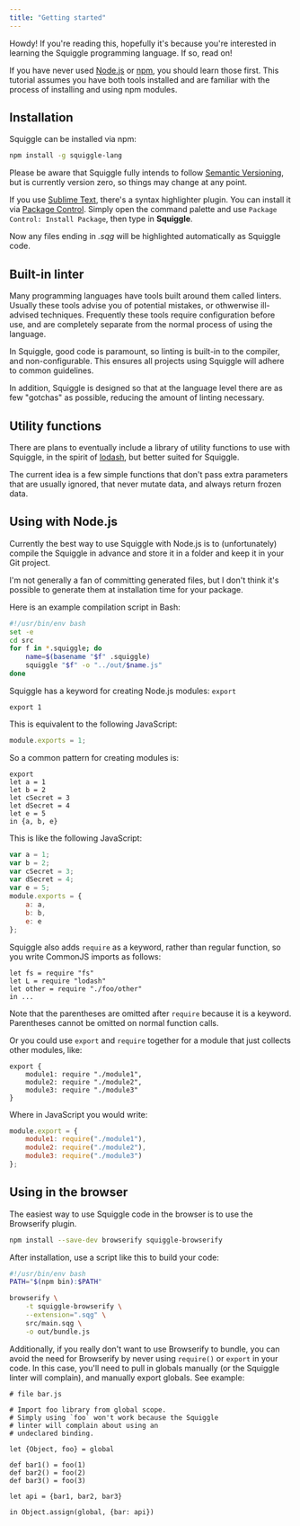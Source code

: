 ```yaml
---
title: "Getting started"
---
```


Howdy! If you're reading this, hopefully it's because you're interested in
learning the Squiggle programming language. If so, read on!

If you have never used [Node.js][] or [npm][], you should learn those first.
This tutorial assumes you have both tools installed and are familiar with the
process of installing and using npm modules.

## Installation

Squiggle can be installed via npm:

```bash
npm install -g squiggle-lang
```

Please be aware that Squiggle
fully intends to follow [Semantic Versioning][semver], but is currently version
zero, so things may change at any point.

If you use [Sublime Text][sublime], there's a syntax highlighter plugin. You can install it via [Package Control][pkgctrl]. Simply open the command palette and use `Package Control: Install Package`, then type in **Squiggle**.

Now any files ending in *.sqg* will be highlighted automatically as Squiggle
code.

## Built-in linter

Many programming languages have tools built around them called linters. Usually
these tools advise you of potential mistakes, or othwerwise ill-advised
techniques. Frequently these tools require configuration before use, and are
completely separate from the normal process of using the language.

In Squiggle, good code is paramount, so linting is built-in to the compiler, and
non-configurable. This ensures all projects using Squiggle will adhere to common
guidelines.

In addition, Squiggle is designed so that at the language level there are as few
"gotchas" as possible, reducing the amount of linting necessary.

## Utility functions

There are plans to eventually include a library of utility functions to use with
Squiggle, in the spirit of [lodash][], but better suited for Squiggle.

The current idea is a few simple functions that don't pass extra parameters that
are usually ignored, that never mutate data, and always return frozen data.

## Using with Node.js

Currently the best way to use Squiggle with Node.js is to (unfortunately)
compile the Squiggle in advance and store it in a folder and keep it in your Git
project.

I'm not generally a fan of committing generated files, but I don't think it's
possible to generate them at installation time for your package.

Here is an example compilation script in Bash:

```bash
#!/usr/bin/env bash
set -e
cd src
for f in *.squiggle; do
    name=$(basename "$f" .squiggle)
    squiggle "$f" -o "../out/$name.js"
done
```

Squiggle has a keyword for creating Node.js modules: `export`

```squiggle
export 1
```

This is equivalent to the following JavaScript:

```javascript
module.exports = 1;
```

So a common pattern for creating modules is:

```squiggle
export
let a = 1
let b = 2
let cSecret = 3
let dSecret = 4
let e = 5
in {a, b, e}
```

This is like the following JavaScript:

```javascript
var a = 1;
var b = 2;
var cSecret = 3;
var dSecret = 4;
var e = 5;
module.exports = {
    a: a,
    b: b,
    e: e
};
```

Squiggle also adds `require` as a keyword, rather than regular function, so you
write CommonJS imports as follows:

```squiggle
let fs = require "fs"
let L = require "lodash"
let other = require "./foo/other"
in ...
```

Note that the parentheses are omitted after `require` because it is a keyword.
Parentheses cannot be omitted on normal function calls.

Or you could use `export` and `require` together for a module that just collects
other modules, like:

```squiggle
export {
    module1: require "./module1",
    module2: require "./module2",
    module3: require "./module3"
}
```

Where in JavaScript you would write:

```javascript
module.export = {
    module1: require("./module1"),
    module2: require("./module2"),
    module3: require("./module3")
};
```

## Using in the browser

The easiest way to use Squiggle code in the browser is to use the Browserify
plugin.

```bash
npm install --save-dev browserify squiggle-browserify
```

After installation, use a script like this to build your code:

```bash
#!/usr/bin/env bash
PATH="$(npm bin):$PATH"

browserify \
    -t squiggle-browserify \
    --extension=".sqg" \
    src/main.sqg \
    -o out/bundle.js
```

Additionally, if you really don't want to use Browserify to bundle, you can
avoid the need for Browserify by never using `require()` or `export` in your
code. In this case, you'll need to pull in globals manually (or the Squiggle
linter will complain), and manually export globals. See example:

```squiggle
# file bar.js

# Import foo library from global scope.
# Simply using `foo` won't work because the Squiggle
# linter will complain about using an
# undeclared binding.

let {Object, foo} = global

def bar1() = foo(1)
def bar2() = foo(2)
def bar3() = foo(3)

let api = {bar1, bar2, bar3}

in Object.assign(global, {bar: api})
```

[npm]: https://www.npmjs.com/
[semver]: http://semver.org/
[lodash]: https://lodash.com/
[node.js]: https://nodejs.org/
[sublime]: http://www.sublimetext.com/
[pkgctrl]: https://packagecontrol.io/
